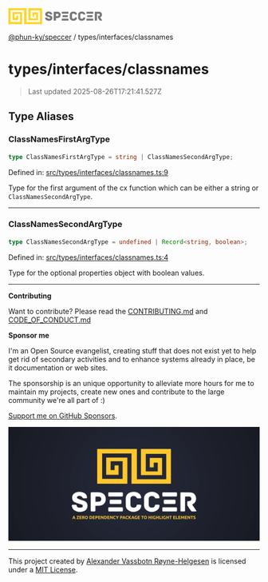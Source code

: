 <div><img alt="SPECCER logo" src="https://raw.githubusercontent.com/phun-ky/speccer/main/public/logo-speccer-horizontal-colored-package.svg?raw=true" style="max-height:32px;"/></div>

[@phun-ky/speccer](../../README.md) / types/interfaces/classnames

# types/interfaces/classnames

> Last updated 2025-08-26T17:21:41.527Z

## Type Aliases

### ClassNamesFirstArgType

```ts
type ClassNamesFirstArgType = string | ClassNamesSecondArgType;
```

Defined in:
[src/types/interfaces/classnames.ts:9](https://github.com/phun-ky/speccer/blob/main/src/types/interfaces/classnames.ts#L9)

Type for the first argument of the cx function which can be either a string or
`ClassNamesSecondArgType`.

---

### ClassNamesSecondArgType

```ts
type ClassNamesSecondArgType = undefined | Record<string, boolean>;
```

Defined in:
[src/types/interfaces/classnames.ts:4](https://github.com/phun-ky/speccer/blob/main/src/types/interfaces/classnames.ts#L4)

Type for the optional properties object with boolean values.

---

**Contributing**

Want to contribute? Please read the
[CONTRIBUTING.md](https://github.com/phun-ky/speccer/blob/main/CONTRIBUTING.md)
and
[CODE_OF_CONDUCT.md](https://github.com/phun-ky/speccer/blob/main/CODE_OF_CONDUCT.md)

**Sponsor me**

I'm an Open Source evangelist, creating stuff that does not exist yet to help
get rid of secondary activities and to enhance systems already in place, be it
documentation or web sites.

The sponsorship is an unique opportunity to alleviate more hours for me to
maintain my projects, create new ones and contribute to the large community
we're all part of :)

[Support me on GitHub Sponsors](https://github.com/sponsors/phun-ky).

![Speccer banner, with logo and slogan: A zero dependency package to annotate or highlight elements](https://github.com/phun-ky/speccer/blob/main/public/speccer-banner.png?raw=true)

---

This project created by [Alexander Vassbotn Røyne-Helgesen](http://phun-ky.net)
is licensed under a [MIT License](https://choosealicense.com/licenses/mit/).
